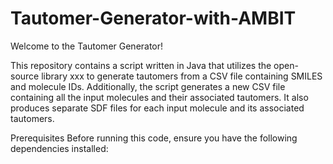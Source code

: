 # Tautomer-Generator-with-AMBIT
Welcome to the Tautomer Generator!

This repository contains a script written in Java that utilizes the open-source library xxx to generate tautomers from a CSV file containing SMILES and molecule IDs. Additionally, the script generates a new CSV file containing all the input molecules and their associated tautomers. It also produces separate SDF files for each input molecule and its associated tautomers.

Prerequisites
Before running this code, ensure you have the following dependencies installed:
